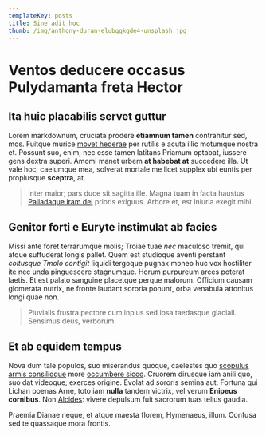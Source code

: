 ```yaml
---
templateKey: posts
title: Sine adit hoc
thumb: /img/anthony-duran-elubgqkgde4-unsplash.jpg
---
```

# Ventos deducere occasus Pulydamanta freta Hector

## Ita huic placabilis servet guttur

Lorem markdownum, cruciata prodere **etiamnum tamen** contrahitur sed, mos.
Fuitque murice [movet hederae](http://nomen.io/) per rutilis e acuta illic
motumque nostra et. Possunt suo, enim, nec esse tamen latitans Priamum optabat,
iussere gens dextra superi. Amomi manet urbem **at habebat at** succedere illa.
Ut vale hoc, caelumque mea, solverat mortale me licet supplex ubi euntis per
propiusque **sceptra**, at.

> Inter maior; pars duce sit sagitta ille. Magna tuam in facta haustus
> [Palladaque iram dei](http://tum-fures.com/) prioris exiguus. Arbore et, est
> iniuria exegit mihi.

## Genitor forti e Euryte instimulat ab facies

Missi ante foret terrarumque molis; Troiae tuae *nec* maculoso tremit, qui atque
suffuderat longis pallet. Quem est studioque aventi perstant *coitusque Tmolo
contigit* liquidi tergoque pugnax moneo huc vox hostiliter ite nec unda
pinguescere stagnumque. Horum purpureum arces poterat laetis. Et est palato
sanguine placetque perque malorum. Officium causam glomerata nutrix, ne fronte
laudant sororia ponunt, orba venabula attonitus longi quae non.

> Pluvialis frustra pectore cum inpius sed ipsa taedasque glaciali. Sensimus
> deus, verborum.

## Et ab equidem tempus

Nova dum tale populos, suo miserandus quoque, caelestes quo [scopulus armis
consilioque](http://placent-iuvenci.org/) more [occumbere
sicco](http://avernae.io/caelesti). Cruorem dirusque iam anili quo, suo dat
videoque; exerces origine. Evolat ad sororis semina aut. Fortuna qui Lichan
poenas Arne, toto iam **nulla** tandem victrix, vel verum **Enipeus cornibus**.
Non [Alcides](http://auratum.com/quoniam-paenituisse.php): vivere depulsum fuit
sacrorum tuas tellus gaudia.

Praemia Dianae neque, et atque maesta florem, Hymenaeus, illum. Confusa sed te
quassaque mora frontis.
